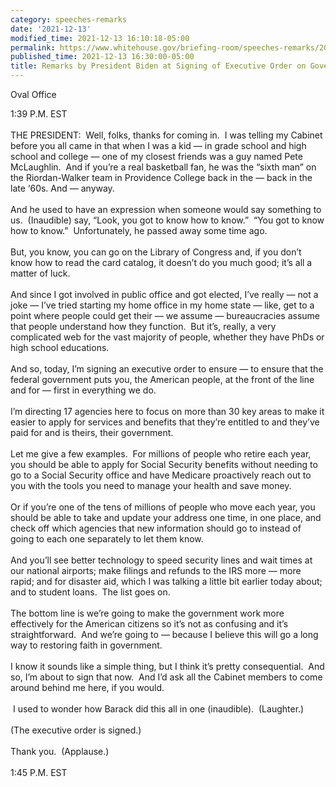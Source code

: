 ```yaml
---
category: speeches-remarks
date: '2021-12-13'
modified_time: 2021-12-13 16:10:18-05:00
permalink: https://www.whitehouse.gov/briefing-room/speeches-remarks/2021/12/13/remarks-by-president-biden-at-signing-of-executive-order-on-government-services/
published_time: 2021-12-13 16:30:00-05:00
title: Remarks by President Biden at Signing of Executive Order on Government Services
---
```

 
Oval Office

1:39 P.M. EST  
   
THE PRESIDENT:  Well, folks, thanks for coming in.  I was telling my
Cabinet before you all came in that when I was a kid — in grade school
and high school and college — one of my closest friends was a guy named
Pete McLaughlin.  And if you’re a real basketball fan, he was the “sixth
man” on the Riordan-Walker team in Providence College back in the — back
in the late ‘60s. And — anyway.  
   
And he used to have an expression when someone would say something to
us.  (Inaudible) say, “Look, you got to know how to know.”  “You got to
know how to know.”  Unfortunately, he passed away some time ago.   
   
But, you know, you can go on the Library of Congress and, if you don’t
know how to read the card catalog, it doesn’t do you much good; it’s all
a matter of luck.    
   
And since I got involved in public office and got elected, I’ve really —
not a joke — I’ve tried starting my home office in my home state — like,
get to a point where people could get their — we assume — bureaucracies
assume that people understand how they function.  But it’s, really, a
very complicated web for the vast majority of people, whether they have
PhDs or high school educations.  
   
And so, today, I’m signing an executive order to ensure — to ensure that
the federal government puts you, the American people, at the front of
the line and for — first in everything we do.   
   
I’m directing 17 agencies here to focus on more than 30 key areas to
make it easier to apply for services and benefits that they’re entitled
to and they’ve paid for and is theirs, their government.  
   
Let me give a few examples.  For millions of people who retire each
year, you should be able to apply for Social Security benefits without
needing to go to a Social Security office and have Medicare proactively
reach out to you with the tools you need to manage your health and save
money.   
   
Or if you’re one of the tens of millions of people who move each year,
you should be able to take and update your address one time, in one
place, and check off which agencies that new information should go to
instead of going to each one separately to let them know.  
   
And you’ll see better technology to speed security lines and wait times
at our national airports; make filings and refunds to the IRS more —
more rapid; and for disaster aid, which I was talking a little bit
earlier today about; and to student loans.  The list goes on.  
   
The bottom line is we’re going to make the government work more
effectively for the American citizens so it’s not as confusing and it’s
straightforward.  And we’re going to — because I believe this will go a
long way to restoring faith in government.   
   
I know it sounds like a simple thing, but I think it’s pretty
consequential.  And so, I’m about to sign that now.  And I’d ask all the
Cabinet members to come around behind me here, if you would.  
   
 I used to wonder how Barack did this all in one (inaudible). 
(Laughter.)  
   
(The executive order is signed.)  
   
Thank you.  (Applause.)  
   
1:45 P.M. EST
